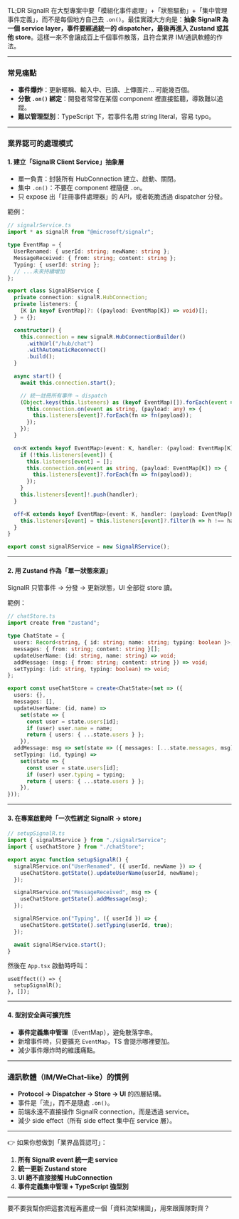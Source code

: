 ﻿TL;DR
SignalR 在大型專案中要「模組化事件處理」+「狀態驅動」+「集中管理事件定義」，而不是每個地方自己去 `.on()`。最佳實踐大方向是：**抽象 SignalR 為一個 service layer，事件要經過統一的 dispatcher，最後再進入 Zustand 或其他 store**。這樣一來不會讓成百上千個事件散落，且符合業界 IM/通訊軟體的作法。

---

### 常見痛點

* **事件爆炸**：更新暱稱、輸入中、已讀、上傳圖片... 可能幾百個。
* **分散 `.on()` 綁定**：開發者常常在某個 component 裡直接監聽，導致難以追蹤。
* **難以管理型別**：TypeScript 下，若事件名用 string literal，容易 typo。

---

### 業界認可的處理模式

#### 1. 建立「SignalR Client Service」抽象層

* 單一負責：封裝所有 HubConnection 建立、啟動、關閉。
* 集中 `.on()`：不要在 component 裡隨便 `.on`。
* 只 expose 出「註冊事件處理器」的 API，或者乾脆透過 dispatcher 分發。

範例：

```ts
// signalrService.ts
import * as signalR from "@microsoft/signalr";

type EventMap = {
  UserRenamed: { userId: string; newName: string };
  MessageReceived: { from: string; content: string };
  Typing: { userId: string };
  // ...未來持續增加
};

export class SignalRService {
  private connection: signalR.HubConnection;
  private listeners: {
    [K in keyof EventMap]?: ((payload: EventMap[K]) => void)[];
  } = {};

  constructor() {
    this.connection = new signalR.HubConnectionBuilder()
      .withUrl("/hub/chat")
      .withAutomaticReconnect()
      .build();
  }

  async start() {
    await this.connection.start();

    // 統一註冊所有事件 → dispatch
    (Object.keys(this.listeners) as (keyof EventMap)[]).forEach(event => {
      this.connection.on(event as string, (payload: any) => {
        this.listeners[event]?.forEach(fn => fn(payload));
      });
    });
  }

  on<K extends keyof EventMap>(event: K, handler: (payload: EventMap[K]) => void) {
    if (!this.listeners[event]) {
      this.listeners[event] = [];
      this.connection.on(event as string, (payload: EventMap[K]) => {
        this.listeners[event]?.forEach(fn => fn(payload));
      });
    }
    this.listeners[event]!.push(handler);
  }

  off<K extends keyof EventMap>(event: K, handler: (payload: EventMap[K]) => void) {
    this.listeners[event] = this.listeners[event]?.filter(h => h !== handler);
  }
}

export const signalRService = new SignalRService();
```

---

#### 2. 用 Zustand 作為「單一狀態來源」

SignalR 只管事件 → 分發 → 更新狀態，UI 全部從 store 讀。

範例：

```ts
// chatStore.ts
import create from "zustand";

type ChatState = {
  users: Record<string, { id: string; name: string; typing: boolean }>;
  messages: { from: string; content: string }[];
  updateUserName: (id: string, name: string) => void;
  addMessage: (msg: { from: string; content: string }) => void;
  setTyping: (id: string, typing: boolean) => void;
};

export const useChatStore = create<ChatState>(set => ({
  users: {},
  messages: [],
  updateUserName: (id, name) =>
    set(state => {
      const user = state.users[id];
      if (user) user.name = name;
      return { users: { ...state.users } };
    }),
  addMessage: msg => set(state => ({ messages: [...state.messages, msg] })),
  setTyping: (id, typing) =>
    set(state => {
      const user = state.users[id];
      if (user) user.typing = typing;
      return { users: { ...state.users } };
    }),
}));
```

---

#### 3. 在專案啟動時「一次性綁定 SignalR → store」

```ts
// setupSignalR.ts
import { signalRService } from "./signalrService";
import { useChatStore } from "./chatStore";

export async function setupSignalR() {
  signalRService.on("UserRenamed", ({ userId, newName }) => {
    useChatStore.getState().updateUserName(userId, newName);
  });

  signalRService.on("MessageReceived", msg => {
    useChatStore.getState().addMessage(msg);
  });

  signalRService.on("Typing", ({ userId }) => {
    useChatStore.getState().setTyping(userId, true);
  });

  await signalRService.start();
}
```

然後在 `App.tsx` 啟動時呼叫：

```tsx
useEffect(() => {
  setupSignalR();
}, []);
```

---

#### 4. 型別安全與可擴充性

* **事件定義集中管理**（EventMap），避免散落字串。
* 新增事件時，只要擴充 `EventMap`，TS 會提示哪裡要加。
* 減少事件爆炸時的維護痛點。

---

### 通訊軟體（IM/WeChat-like）的慣例

* **Protocol → Dispatcher → Store → UI** 的四層結構。
* 事件是「流」，而不是隨處 `.on()`。
* 前端永遠不直接操作 SignalR connection，而是透過 service。
* 減少 side effect（所有 side effect 集中在 service 層）。

---

👉 如果你想做到「業界品質認可」：

1. **所有 SignalR event 統一走 service**
2. **統一更新 Zustand store**
3. **UI 絕不直接接觸 HubConnection**
4. **事件定義集中管理 + TypeScript 強型別**

---

要不要我幫你把這套流程再畫成一個「資料流架構圖」，用來跟團隊對齊？
